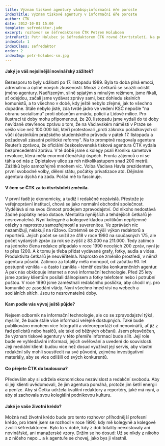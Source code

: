 ```yaml
---
title: Význam tiskové agentury v&nbsp;informační éře poroste
indexTitle: Význam tiskové agentury v informační éře poroste
author: CTK
date: 2012-10-01 15:00
template: sefredaktor.jade
excerpt: rozhovor se šéfredaktorem ČTK Petrem Holubcem
introPart1: Petr Holubec je šéfredaktorem ČTK rovné čtvrtstoletí. Na podzim 1990 si ho redakce do svého čela sama vybrala. Agentura a její zpravodajství za tu dobu prošly zásadními změnami, u jejichž vymýšlení a prosazování vždy stál. Letos se rozhodl, že na jaře 2016 z šéfovského postu odejde. Má za to, že po 40 letech práce ve firmě už je na to čas.
indexCol: 1
indexClass: sefredaktor
order: 2
indexImg: petr-holubec-sm.jpg
---
```


#### Jaký je váš nejsilnější novinářský zážitek?
Bezesporu to byly události po 17. listopadu 1989. Byla to doba plná emocí, adrenalinu a úplně nových zkušeností. Mnozí z četkařů se snažili očistit jméno agentury. Nadřízeným, silně spjatým s minulým režimem, jsme říkali, ať odejdou, začali jsme vydávat zprávy sami, bez dohledu skalních komunistů, a to všechno v době, kdy ještě nebylo zřejmé, jak to všechno dopadne. Stále nebylo jisté, zda tvrdé jádro ve vedení KSČ nepošle "na obranu socialismu" proti občanům armádu, policii a Lidové milice.
Pro ilustraci té doby mohu připomenout, že 20. listopadu jsme vydali do té doby nevídaně otevřenou zprávu o tom, že na Václavském náměstí v Praze se sešlo více než 100.000 lidí, kteří protestovali „proti zákroku pořádkových sil vůči účastníkům pražského studentského průvodu v pátek 17. listopadu a požadovali zásadní politické reformy". Na to promptně reagovala agentura Reuter’s zprávou, že oficiální československá tisková agentura ČTK vydala bezprecedentní zprávu.
V té době jsme s kolegy psali Kroniku sametové revoluce, která měla enormní čtenářský úspěch. Fronta zájemců o ni se táhla od nás z Opletalovy ulice za roh několikastupem snad 200 metrů.
Zážitků bylo samozřejmě mnohem víc. Volba Václava Havla prezidentem, první svobodné volby, dělení státu, počátky privatizace atd. Dějinám agentura dýchá na záda. Pořád mě to fascinuje.
    
#### V čem se ČTK za to čtvrtstoletí změnila.
V první řadě je ekonomicky, a tudíž i redakčně nezávislá. Přestože je veřejnoprávní institucí, chová se jako normální obchodní společnost. Vydělává si na svou činnost prodejem zpravodajství. Od nikoho nedostává žádné poplatky nebo dotace. 
Mentalita nynějších a tehdejších četkařů je nesrovnatelná. Nyní kolegyně a kolegové kladou politikům nepříjemné otázky s naprostou samozřejmostí a suverenitou. Ve zprávách nic nezamlžují, nelakují na růžovo.
Extrémně se zvýšil výkon redaktorů a reportérů. Jejich počet se snížil ze 418 v roce 1990 na současných 175, ale počet vydaných zpráv za rok se zvýšil z 83.000 na 211.000. Tedy zatímco na jednoho člena redakce připadalo v roce 1990 necelých 200 zpráv, nyní je to přes 1200. A k tomu je třeba přidat vydávané grafy, fotky, audia a videa. Produktivita četkařů je neuvěřitelná.
Naprosto se změnilo prostředí, v němž agentura působí. Zatímco za totality měla monopol, od začátku 90. let postupně vznikla – a často i zanikla - téměř desítka konkurenčních agentur. A pak nás obklopuje internet a nové informační technologie. Před 25 lety jsme zprávy klientům posílali dálnopisem a fotky telefotem nebo i potrubní poštou. V roce 1990 jsme zaměstnali redakčního poslíčka, aby chodil mj. pro komuniké ze zasedání vlády. Nyní všechno hned visí na webech a sociálních sítích. Jsou to nesrovnatelné doby.

#### Kam podle vás vývoj ještě půjde?
Nejsem odborník na informační technologie, ale co se zpravodajství týká, myslím, že bude stále více informací veřejně dostupných. Také bude publikováno mnohem více fotografií a videoreportáží od nenovinářů, ať již z řad policistů nebo hasičů, ale také od běžných občanů. Jsem přesvědčen, že význam tiskové agentury v této přemíře informací bude sílit. Její role bude ve vyhledávání informací, jejich ověřování a uvedení do souvislostí. Její mediální klienti budou více než dosud využívat její servis, aby vlastní redakční síly mohli soustředit na své původní, zejména investigativní materiály, aby se více odlišili od svých konkurentů.

#### Co přejete ČTK do budoucna?
Především aby si udržela ekonomickou nezávislost a redakční svobodu. Aby si její klienti uvědomovali, že jim agentura pomáhá, protože jim šetří energii a peníze.  Aby si Četka udržela kvalitní redaktory a reportéry, jaké má nyní, a aby si zachovala svou kolegiální podnikovou kulturu.

#### Jaké je vaše životní krédo?
Možná než životní krédo bude pro tento rozhovor příhodnější profesní krédo, pro které jsem se rozhodl v roce 1990, kdy mě kolegyně a kolegové zvolili šéfredaktorem. Bylo to v době, kdy z dob totality neexistovaly ani novinářské, ani manažerské vzory. Držím se ho dosud: Už se nikdy z nikoho a z ničeho nepo… a k agentuře se chovej, jako bys ji vlastnil. 
